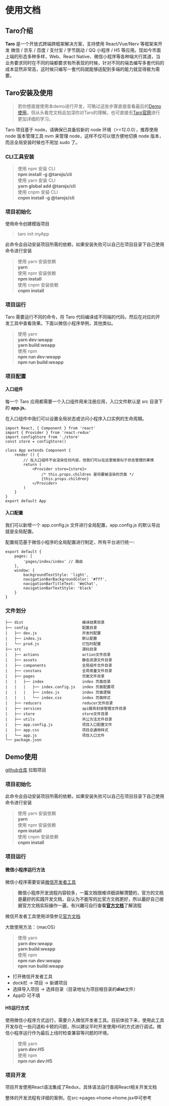 # 使用文档

## Taro介绍
  **Taro** 是一个开放式跨端跨框架解决方案，支持使用 React/Vue/Nerv 等框架来开发 微信 / 京东 / 百度 / 支付宝 / 字节跳动 / QQ 小程序 / H5 等应用。现如今市面上端的形态多种多样，Web、React Native、微信小程序等各种端大行其道，当业务要求同时在不同的端都要求有所表现的时候，针对不同的端去编写多套代码的成本显然非常高，这时候只编写一套代码就能够适配到多端的能力就显得极为需要。

## Taro安装及使用
>若你想直接使用本demo进行开发，可略过这些步骤直接查看最后的[Demo使用](#Demo使用)。但从头看完文档会加深你对Taro的理解。也可直接去[Taro官网](https://docs.taro.zone/docs/README)进行更加详细的学习。

Taro 项目基于 node，请确保已具备较新的 node 环境（>=12.0.0），推荐使用 node 版本管理工具 nvm 来管理 node，这样不仅可以很方便地切换 node 版本，而且全局安装时候也不用加 sudo 了。

### CLI工具安装
>使用 npm 安装 CLI  
>**npm install -g @tarojs/cli**   
>使用 yarn 安装 CLI  
>**yarn global add @tarojs/cli**  
>使用 cnpm 安装 CLI  
>**cnpm install -g @tarojs/cli**

### 项目初始化
使用命令创建模版项目  
>taro init myApp

此命令会自动安装项目所需的依赖，如果安装失败可以自己在项目目录下自己使用命令进行安装
>使用 yarn 安装依赖  
>**yarn**  
>使用 npm 安装依赖  
>**npm install**  
>使用 cnpm 安装依赖  
>**cnpm install**  

### 项目运行
Taro 需要运行不同的命令，将 Taro 代码编译成不同端的代码，然后在对应的开发工具中查看效果。下面以微信小程序举例，其他类似。
>使用 yarn  
>**yarn dev:weapp**  
>**yarn build:weapp**  
>使用 npm  
>**npm run dev:weapp**  
>**npm run build:weapp**  

### 项目配置

#### 入口组件
每一个 Taro 应用都需要一个入口组件用来注册应用，入口文件默认是 src 目录下的 **app.js**。

在入口组件中我们可以设置全局状态或访问小程序入口实例的生命周期。
	
	import React, { Component } from 'react'
	import { Provider } from 'react-redux'
	import configStore from './store'
	const store = configStore()

	class App extends Component {
		render () {
    		// 在入口组件不会渲染任何内容，但我们可以在这里做类似于状态管理的事情
    		return (
      			<Provider store={store}>
        			/* this.props.children 是将要被渲染的页面 */
        			{this.props.children}
      			</Provider>
    		)
		}
	}
	export default App

#### 入口配置
我们可以新增一个 app.config.js 文件进行全局配置，app.config.js 的默认导出就是全局配置。

配置规范基于微信小程序的全局配置进行制定，所有平台进行统一:

	export default {
  		pages: [
    		'pages/index/index' // 路由
  		],
  		window: {
    		backgroundTextStyle: 'light',
    		navigationBarBackgroundColor: '#fff',
    		navigationBarTitleText: 'WeChat',
    		navigationBarTextStyle: 'black'
  		}
	}

### 文件划分

	├── dist                          编译结果目录
	├── config                        配置目录
	|   ├── dev.js                    开发时配置
	|   ├── index.js                  默认配置
	|   └── prod.js                   打包时配置
	├── src                           源码目录
	|   ├── actions                   action文件目录
	|   ├── assets                    静态资源文件目录
	|   ├── components                全局组件文件目录
	|   ├── constans                  全局常量文件目录
	|   ├── pages                     页面文件目录
	|   |   ├── index                 index 页面目录
	|   |   |   ├── index.config.js   index 页面配置项
	|   |   |   ├── index.js          index 页面逻辑
	|   |   |   └── index.css         index 页面样式
	|   ├── reducers                  reducer文件目录
	|   ├── services                  api服务封装管理文件目录
	|   ├── store                     store文件目录
	|   ├── utils                     共公方法文件目录
	|   ├── app.config.js             项目入口配置文件
	|   ├── app.css                   项目总通用样式
	|   └── app.js                    项目入口文件
	└── package.json

## Demo使用
<!-- <a name=“demo”></a> -->
[github仓库](https://github.com/ptcp3/taro-demo#demo) 拉取项目

### 项目初始化

此命令会自动安装项目所需的依赖，如果安装失败可以自己在项目目录下自己使用命令进行安装
>使用 yarn 安装依赖  
>**yarn**  
>使用 npm 安装依赖  
>**npm install**  
>使用 cnpm 安装依赖  
>**cnpm install**  

### 项目运行
#### 微信小程序运行方法  
微信小程序需要安装[微信开发者工具](https://developers.weixin.qq.com/miniprogram/dev/devtools/stable.html)

>**微信小程序开发流程内容较多，一篇文档很难详细讲解清楚的，官方的文档是最好的实践开发文档，自认为不能写的比官方文档更好，所以最好自己根据官方文档实际操作一遍，有兴趣可自行查看[官方文档](https://developers.weixin.qq.com/miniprogram/dev/framework/)了解流程**

微信开发者工具使用详情参见[官方文档](https://developers.weixin.qq.com/miniprogram/dev/devtools/devtools.html)

大致使用方法：（macOS）  
>使用 yarn  
>**yarn dev:weapp**  
>**yarn build:weapp**  
>使用 npm  
>**npm run dev:weapp**  
>**npm run build:weapp**  
+ 打开微信开发者工具
+ dock栏 -> 项目 -> 新建项目
+ 选择导入项目 -> 选择目录（目录地址为项目根目录的**dist**文件）
+ AppID 可不填

#### H5运行方式
使用微信小程序方式运行，需要介入微信开发者工具。目前体验下来，使用此工具开发存在一些闪退和卡顿的问题，所以建议平时开发使用H5的方式进行调试。微信小程序运行作为最后上线时检查兼容等问题的环境。
>使用 yarn  
>**yarn dev:H5**  
>使用 npm  
>**npm run dev:H5**   

### 项目开发
项目开发使用React语法集成了Redux，具体语法自行查阅React相关开发文档 
 
整体的开发流程有详细的案例，在src->pages->home->home.jsx中可参考

